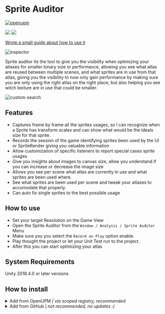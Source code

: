 # Sprite Auditor


[![openupm](https://img.shields.io/npm/v/com.brunomikoski.spriteauditor?label=openupm&registry_uri=https://package.openupm.com)](https://openupm.com/packages/com.brunomikoski.spriteauditor/)

![](https://img.shields.io/github/followers/brunomikoski?label=Follow&style=social) ![](https://img.shields.io/twitter/follow/brunomikoski?style=social)

[Wrote a small guide about how to use it](https://medium.com/@bada/optimizing-build-size-and-performance-with-proper-sprite-setup-7c76c91626b6)

![inspector](/Documentation~/home-view.png)

Sprite auditor its the tool to give you the visibility when optimizing your atlases for smaller binary size or performance, 
allowing you see what atlas are reused between multiple scenes, and what sprites are in use from that atlas, giving you the visibility to now only gain performance by making sure you are only using the right atlas on the right place, 
but also helping you see witch texture are in use that could be smaller.

![custom-search](/Documentation~/custom-search.gif)


## Features
- Captures frame by frame all the sprites usages, so I can recognize when a Sprite has transform scales and can show what would be the ideals size for that sprite.
- Records the session of the game identifying sprites been used by the UI or SpriteRender giving you valuable information
- Allow customization of specific listeners to report special cases sprite usages
- Give you insights about images to canvas size, allow you understand if you can increase or decrease the image size
- Allows you see per scene what atlas are currently in use and what sprites are been used where.
- See what sprites are been used per scene and tweak your atlases to accomodate that properly.
- Can auto fix single sprites to the best possible usage

## How to use
 - Set your target Resolution on the Game View 
 - Open the Sprite Auditor from the `Window / Analysis / Sprite Auditor` Menu
 - Make sure you you select the `Record on Play` option enable.
 - Play thought the project or let your Unit Test run to the project.
 - After this you can start optimizing your atlas


## System Requirements
Unity 2018.4.0 or later versions


## How to install

<details>
<summary>Add from OpenUPM <em>| via scoped registry, recommended</em></summary>

This package is available on OpenUPM: https://openupm.com/packages/com.brunomikoski.spriteauditor

To add it the package to your project:

- open `Edit/Project Settings/Package Manager`
- add a new Scoped Registry:
  ```
  Name: OpenUPM
  URL:  https://package.openupm.com/
  Scope(s): com.brunomikoski
  ```
- click <kbd>Save</kbd>
- open Package Manager
- click <kbd>+</kbd>
- select <kbd>Add from Git URL</kbd>
- paste `com.brunomikoski.spriteauditor`
- click <kbd>Add</kbd>
</details>

<details>
<summary>Add from GitHub | <em>not recommended, no updates :( </em></summary>

You can also add it directly from GitHub on Unity 2019.4+. Note that you won't be able to receive updates through Package Manager this way, you'll have to update manually.

- open Package Manager
- click <kbd>+</kbd>
- select <kbd>Add from Git URL</kbd>
- paste `https://github.com/brunomikoski/SpriteAuditor.git`
- click <kbd>Add</kbd>
</details>
